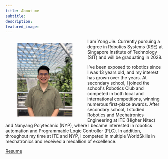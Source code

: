 ```yaml
---
title: About me
subtitle: 
description: 
featured_image:
---
```

<figure style= "text-align: center; float: left; width: 50%; margin-right: 2%; margin-left: 0%; font-style: italic">
    <img src="/images/Me.jpg" style="width: 70%;" class="img-fluid rounded">
  </figure>

I am Yong Jie. Currently pursuing a degree in Robotics Systems (RSE) at Singapore Institute of Technology (SIT) and will be graduating in 2028.

I've been exposed to robotics since I was 13 years old, and my interest has grown over the years. At secondary school, I joined the school's Robotics Club and competed in both local and international competitions, winning numerous first-place awards. After secondary school, I studied Robotics and Mechatronics Engineering at ITE (Higher Nitec) and Nanyang Polytechnic (NYP), where I became interested in robotics automation and Programmable  Logic Controller (PLC). In addition, throughout my time at ITE and NYP, I competed in multiple WorldSkills in mechatronics and received a medallion of excellence.

<a href="https://YongJiee.github.io/images/Tan Yong Jie_Resume (2025).pdf" class="button button--large" download="Tan Yong Jie_Resume (2025).pdf">Resume</a>